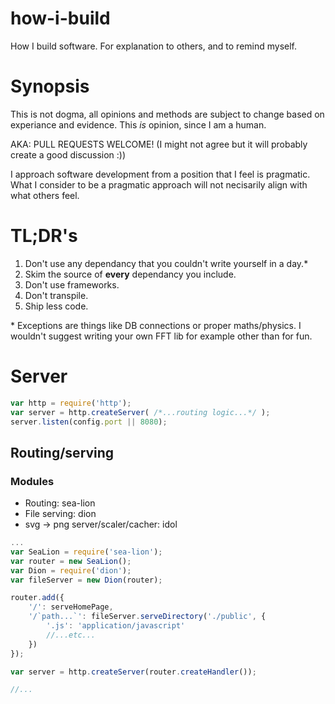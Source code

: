 # how-i-build
How I build software. For explanation to others, and to remind myself.

# Synopsis

This is not dogma, all opinions and methods are subject to change based on experiance and evidence. This *is* opinion, since I am a human.

AKA: PULL REQUESTS WELCOME! (I might not agree but it will probably create a good discussion :))

I approach software development from a position that I feel is pragmatic. What I consider to be a pragmatic approach will not necisarily align with what others feel.

# TL;DR's

1. Don't use any dependancy that you couldn't write yourself in a day.* 
2. Skim the source of **every** dependancy you include.
3. Don't use frameworks.
4. Don't transpile.
5. Ship less code.

\* Exceptions are things like DB connections or proper maths/physics. I wouldn't suggest writing your own FFT lib for example other than for fun.

# Server

```javascript
var http = require('http');
var server = http.createServer( /*...routing logic...*/ );
server.listen(config.port || 8080);
```

## Routing/serving

### Modules
 - Routing: sea-lion
 - File serving: dion
 - svg -> png server/scaler/cacher: idol
 
```javascript
...
var SeaLion = require('sea-lion');
var router = new SeaLion();
var Dion = require('dion');
var fileServer = new Dion(router);

router.add({
    '/': serveHomePage,
    '/`path...`': fileServer.serveDirectory('./public', {
        '.js': 'application/javascript'
        //...etc...
    })
});

var server = http.createServer(router.createHandler());

//...
```
